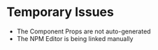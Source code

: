 # Temporary Issues

- The Component Props are not auto-generated
- The NPM Editor is being linked manually
